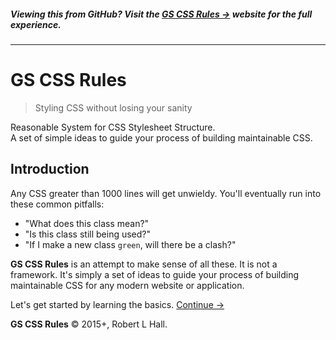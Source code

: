##### Viewing this from GitHub? Visit the **[GS CSS Rules →](https://arxpoetica.gitbooks.io/gs-css-rules/content/index.html)** website for the full experience.

----

# GS CSS Rules

> Styling CSS without losing your sanity

Reasonable System for CSS Stylesheet Structure.  
A set of simple ideas to guide your process of building maintainable CSS.

Introduction
------------

Any CSS greater than 1000 lines will get unwieldy. You'll eventually run into these common pitfalls:

* "What does this class mean?"
* "Is this class still being used?"
* "If I make a new class `green`, will there be a clash?"

**GS CSS Rules** is an attempt to make sense of all these. It is not a framework. It's simply a set of ideas to guide your process of building maintainable CSS for any modern website or application.

Let's get started by learning the basics.
[Continue →](basics/README.md)

**GS CSS Rules** © 2015+, Robert L Hall.
